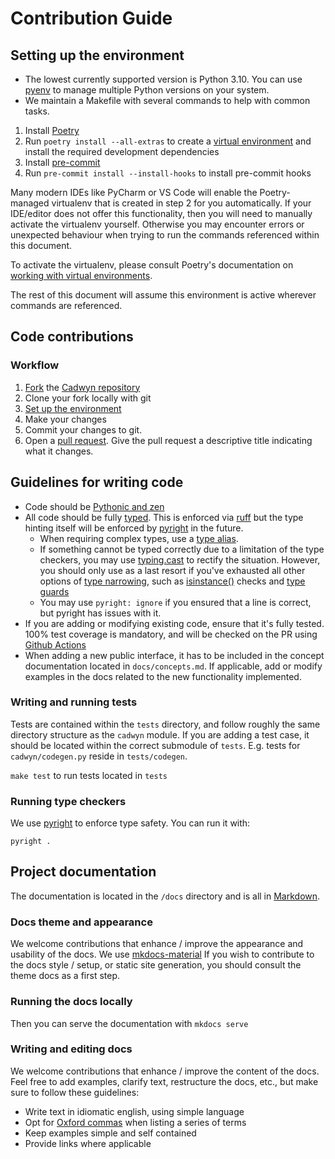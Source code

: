 # Contribution Guide

## Setting up the environment

* The lowest currently supported version is Python 3.10. You can use
[pyenv](https://github.com/pyenv/pyenv) to manage multiple Python
versions on your system.
* We maintain a Makefile with several commands to help with common tasks.

1. Install [Poetry](https://python-poetry.org/)
2. Run `poetry install --all-extras` to create a [virtual environment](https://docs.python.org/3/tutorial/venv.html) and install the required development dependencies
3. Install [pre-commit](https://pre-commit.com/)
4. Run `pre-commit install --install-hooks` to install pre-commit hooks

Many modern IDEs like PyCharm or VS Code will enable the Poetry-managed virtualenv that is created in step 2 for you automatically. If your IDE/editor does not offer this functionality, then you will need to manually activate the virtualenv yourself. Otherwise you may encounter errors or unexpected behaviour when trying to run the commands referenced within this document.

To activate the virtualenv, please consult Poetry's documentation on [working with virtual environments](https://python-poetry.org/docs/basic-usage#using-your-virtual-environment).

The rest of this document will assume this environment is active wherever commands are referenced.

## Code contributions

### Workflow

1. [Fork](https://github.com/zmievsa/cadwyn/fork) the [Cadwyn repository](https://github.com/zmievsa/cadwyn)
2. Clone your fork locally with git
3. [Set up the environment](#setting-up-the-environment)
4. Make your changes
5. Commit your changes to git.
6. Open a [pull request](https://docs.github.com/en/pull-requests). Give the pull request a descriptive title indicating what it changes.

## Guidelines for writing code

* Code should be [Pythonic and zen](https://peps.python.org/pep-0020/)
* All code should be fully [typed](https://peps.python.org/pep-0484/). This is enforced via [ruff](https://github.com/astral-sh/ruff) but the type hinting itself will be enforced by [pyright](https://github.com/microsoft/pyright/) in the future.
  * When requiring complex types, use a [type alias](https://docs.python.org/3/library/typing.html#type-aliases).
  * If something cannot be typed correctly due to a limitation of the type checkers, you may use [typing.cast](https://docs.python.org/3/library/typing.html#typing.cast) to rectify the situation. However, you should only use as a last resort if you've exhausted all other options of [type narrowing](https://mypy.readthedocs.io/en/stable/type_narrowing.html), such as [isinstance()](https://docs.python.org/3/library/functions.html#isinstance) checks and [type guards](https://docs.python.org/3/library/typing.html#typing.TypeGuard)
  * You may use `pyright: ignore` if you ensured that a line is correct, but pyright has issues with it.
* If you are adding or modifying existing code, ensure that it's fully tested. 100% test coverage is mandatory, and will be checked on the PR using [Github Actions](https://github.com/features/actions)
* When adding a new public interface, it has to be included in the concept documentation located in `docs/concepts.md`. If applicable, add or modify examples in the docs related to the new functionality implemented.

### Writing and running tests

Tests are contained within the `tests` directory, and follow roughly the same
directory structure as the `cadwyn` module. If you are adding a test
case, it should be located within the correct submodule of `tests`. E.g.
tests for `cadwyn/codegen.py` reside in `tests/codegen`.

`make test` to run tests located in `tests`

### Running type checkers

We use [pyright](https://github.com/microsoft/pyright/) to enforce type safety.
You can run it with:

`pyright .`

## Project documentation

The documentation is located in the `/docs` directory and is all in
[Markdown](https://www.markdownguide.org/).

### Docs theme and appearance

We welcome contributions that enhance / improve the appearance and usability of the docs. We use [mkdocs-material](https://squidfunk.github.io/mkdocs-material/) If you wish to contribute to the docs style / setup, or static site generation, you should consult the theme docs as a first step.

### Running the docs locally

Then you can serve the documentation with `mkdocs serve`

### Writing and editing docs

We welcome contributions that enhance / improve the content of the docs. Feel free to add examples, clarify text, restructure the docs, etc., but make sure to follow these guidelines:

* Write text in idiomatic english, using simple language
* Opt for [Oxford commas](https://en.wikipedia.org/wiki/Serial_comma) when listing a series of terms
* Keep examples simple and self contained
* Provide links where applicable
